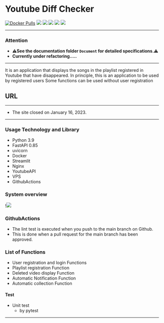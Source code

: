 # Youtube Diff Checker

<!-- [![LICENSE](https://img.shields.io/github/license/maro114510/Production_WebApp.svg?style=flat-square)](https://github.com/maro114510/Production_WebApp/blob/main/LICENSE)-->

[![Docker Pulls](https://img.shields.io/docker/pulls/stelzen/youtube.svg?style=flat-square&logo=docker)](https://hub.docker.com/r/stelzen/youtube)
![](https://img.shields.io/github/issues/maro114510/Production_Webapp)
![](https://img.shields.io/github/issues-pr/maro114510/Production_Webapp)
![](https://img.shields.io/github/languages/code-size/maro114510/Production_Webapp)
![](https://img.shields.io/docker/image-size/stelzen/youtube)
![](https://img.shields.io/github/directory-file-count/maro114510/Production_Webapp)
<!-- [![Build Status](https://img.shields.io/github/workflow/status/maro114510/Production_WebApp/Build?logo=github&style=flat-square)](https://github.com/maro114510/Production_WebApp/actions) -->

---

### Attention

* **⚠See the documentation folder `Document` for detailed specifications.⚠**
* **Currently under refactoring.....**

---

It is an application that displays the songs in the playlist registered in Youtube that have disappeared.
In principle, this is an application to be used by registered users
Some functions can be used without user registration

## URL

---

* The site closed on January 16, 2023.

---

<!-- ### Usage

| Img | Usage |
| :---: | :---: |
| <img src="src/st_server/public/streamlit1/img/sample2.png" width="500"> | home |
|  <img src="src/st_server/public/streamlit1/img/sample1.png" width="500"> | User login |
|  <img src="src/st_server/public/streamlit1/img/sample3.png" width="500"> | User register |
|  <img src="src/st_server/public/streamlit1/img/sample4.png" width="500"> | Your Playlist Info | -->

### Usage Technology and Library

* Python 3.9
* FastAPI 0.85
* uvicorn
* Docker
* Streamlit
* Nginx
* YoutubeAPI
* VPS
* GithubActions

### System overview

!![](https://storage.googleapis.com/zenn-user-upload/84bf99affa2c-20230114.png)

### GithubActions

* The lint test is executed when you push to the main branch on Github.
* This is done when a pull request for the main branch has been approved.

### List of Functions

* User registration and login Functions
* Playlist registration Function
* Deleted video display Function
* Automatic Notification Function
* Automatic collection Function

#### Test

* Unit test
  * by pytest

---

